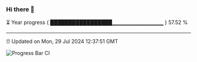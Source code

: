 ### Hi there 👋

⏳ Year progress { █████████████████▁▁▁▁▁▁▁▁▁▁▁▁▁ } 57.52 %

---

⏰ Updated on Mon, 29 Jul 2024 12:37:51 GMT

![Progress Bar CI](https://github.com/ZhaoGui/ZhaoGui/workflows/Progress%20Bar%20CI/badge.svg)
